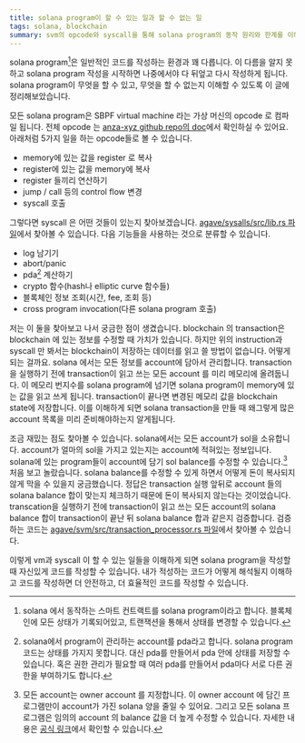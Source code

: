 ```yaml
---
title: solana program이 할 수 있는 일과 할 수 없는 일
tags: solana, blockchain
summary: svm의 opcode와 syscall을 통해 solana program의 동작 원리와 한계를 이해하기
---
```


solana program[^solana-program]은 일반적인 코드를 작성하는 환경과 꽤 다릅니다. 이 다름을 알지 못하고 solana program 작성을 시작하면 나중에서야 다 뒤엎고 다시 작성하게 됩니다. solana program이 무엇을 할 수 있고, 무엇을 할 수 없는지 이해할 수 있도록 이 글에 정리해보았습니다.

[^solana-program]: solana 에서 동작하는 스마트 컨트랙트를 solana program이라고 합니다. 블록체인에 모든 상태가 기록되어있고, 트랜잭션을 통해서 상태를 변경할 수 있습니다.

모든 solana program은 SBPF virtual machine 라는 가상 머신의 opcode 로 컴파일 됩니다. 전체 opcode 는 [anza-xyz github repo의 doc](https://github.com/anza-xyz/sbpf/blob/ea33a5c236a5e476a5c64ebba873e40733de761a/doc/bytecode.md)에서 확인하실 수 있어요. 아래처럼 5가지 일을 하는 opcode들로 볼 수 있습니다.

* memory에 있는 값을 register 로 복사
* register에 있는 값을 memory에 복사
* register 들끼리 연산하기
* jump / call 등의 control flow 변경
* syscall 호출

그렇다면 syscall 은 어떤 것들이 있는지 찾아보겠습니다. [agave/sysalls/src/lib.rs 파일](https://github.com/anza-xyz/agave/blob/7fb1e0dda9c954618f1aef68c1aff6bc79e9d687/syscalls/src/lib.rs#L335)에서 찾아볼 수 있습니다. 다음 기능들을 사용하는 것으로 분류할 수 있습니다.

- log 남기기
- abort/panic
- pda[^pda] 계산하기
- crypto 함수(hash나 elliptic curve 함수들)
- 블록체인 정보 조회(시간, fee, 조회 등)
- cross program invocation(다른 solana program 호출)

[^pda]: solana에서 program이 관리하는 account를 pda라고 합니다. solana program 코드는 상태를 가지지 못합니다. 대신 pda를 만들어서 pda 안에 상태를 저장할 수 있습니다. 혹은 권한 관리가 필요할 때 여러 pda를 만들어서 pda마다 서로 다른 권한을 부여하기도 합니다.

저는 이 둘을 찾아보고 나서 궁금한 점이 생겼습니다. blockchain 의 transaction은 blockchain 에 있는 정보를 수정할 때 가치가 있습니다. 하지만 위의 instruction과 syscall 만 봐서는 blockchain이 저장하는 데이터를 읽고 쓸 방법이 없습니다. 어떻게 되는 걸까요. solana 에서는 모든 정보를 account에 담아서 관리합니다. transaction을 실행하기 전에 transaction이 읽고 쓰는 모든 account 를 미리 메모리에 올려둡니다. 이 메모리 번지수를 solana program에 넘기면 solana program이 memory에 있는 값을 읽고 쓰게 됩니다. transaction이 끝나면 변경된 메모리 값을 blockchain state에 저장합니다. 이를 이해하게 되면 solana transaction을 만들 때 왜그렇게 많은 account 목록을 미리 준비해야하는지 알게됩니다.

조금 재밌는 점도 찾아볼 수 있습니다. solana에서는 모든 account가 sol을 소유합니다. account가 얼마의 sol을 가지고 있는지는 account에 적혀있는 정보입니다. solana에 있는 program들이 account에 담기 sol balance를 수정할 수 있습니다.[^solana-balance-modification] 처음 보고 놀랐습니다. solana balance를 수정할 수 있게 하면서 어떻게 돈이 복사되지 않게 막을 수 있을지 궁금했습니다. 정답은 transaction 실행 앞뒤로 account 들의 solana balance 합이 맞는지 체크하기 때문에 돈이 복사되지 않는다는 것이었습니다. transcation을 실행하기 전에 transaction이 읽고 쓰는 모든 account의 solana balance 합이 transaction이 끝난 뒤 solana balance 합과 같은지 검증합니다. 검증하는 코드는 [agave/svm/src/transaction_processor.rs 파일](https://github.com/anza-xyz/agave/blob/7fb1e0dda9c954618f1aef68c1aff6bc79e9d687/svm/src/transaction_processor.rs#L951)에서 찾아볼 수 있습니다.

[^solana-balance-modification]: 모든 account는 owner account 를 지정합니다. 이 owner account 에 담긴 프로그램만이 account가 가진 solana 양을 줄일 수 있어요. 그리고 모든 solana 프로그램은 임의의 account 의 balance 값을 더 높게 수정할 수 있습니다. 자세한 내용은 [공식 링크](https://solana.com/docs/core/accounts)에서 확인할 수 있습니다.

이렇게 vm과 syscall 이 할 수 있는 일들을 이해하게 되면 solana program을 작성할 때 자신있게 코드를 작성할 수 있습니다. 내가 적성하는 코드가 어떻게 해석될지 이해하고 코드를 작성하면 더 안전하고, 더 효율적인 코드를 작성할 수 있습니다.
